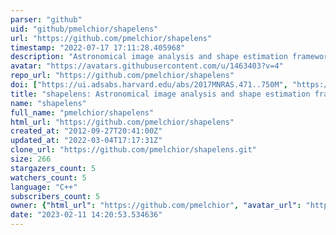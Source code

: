 ```yaml
---
parser: "github"
uid: "github/pmelchior/shapelens"
url: "https://github.com/pmelchior/shapelens"
timestamp: "2022-07-17 17:11:28.405968"
description: "Astronomical image analysis and shape estimation framework"
avatar: "https://avatars.githubusercontent.com/u/1463403?v=4"
repo_url: "https://github.com/pmelchior/shapelens"
doi: ["https://ui.adsabs.harvard.edu/abs/2017MNRAS.471..750M", "https://ui.adsabs.harvard.edu/abs/2021ascl.soft07015M/abstract"]
title: "shapelens: Astronomical image analysis and shape estimation framework"
name: "shapelens"
full_name: "pmelchior/shapelens"
html_url: "https://github.com/pmelchior/shapelens"
created_at: "2012-09-27T20:41:00Z"
updated_at: "2022-03-04T17:17:31Z"
clone_url: "https://github.com/pmelchior/shapelens.git"
size: 266
stargazers_count: 5
watchers_count: 5
language: "C++"
subscribers_count: 5
owner: {"html_url": "https://github.com/pmelchior", "avatar_url": "https://avatars.githubusercontent.com/u/1463403?v=4", "login": "pmelchior", "type": "User"}
date: "2023-02-11 14:20:53.534636"
---
```

